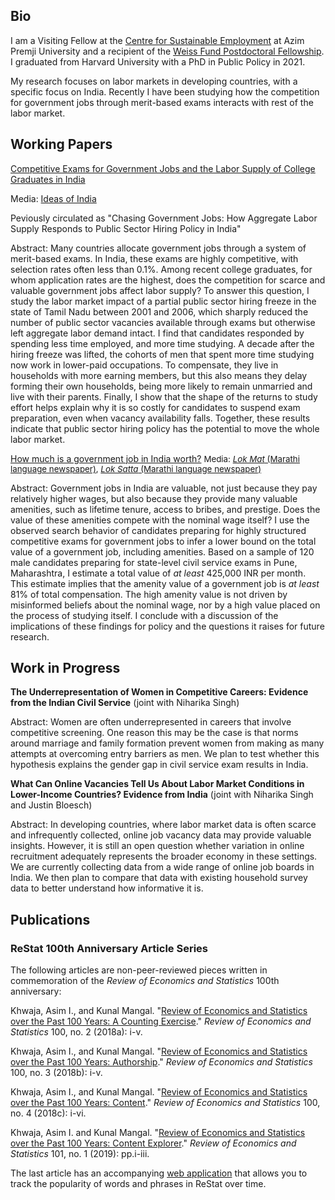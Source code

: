 ## Bio

I am a Visiting Fellow at the <a href="https://cse.azimpremjiuniversity.edu.in/">Centre for Sustainable Employment</a> at Azim Premji University and a recipient of the <a href="https://bfi.uchicago.edu/the-weiss-fund/about/">Weiss Fund Postdoctoral Fellowship</a>. I graduated from Harvard University with a PhD in Public Policy in 2021.

My research focuses on labor markets in developing countries, with a specific focus on India. Recently I have been studying how the competition for government jobs through merit-based exams interacts with rest of the labor market.

## Working Papers

<a href="files/papers/competitive-exams.pdf" target="_blank">Competitive Exams for Government Jobs and the Labor Supply of College Graduates in India</a>
<p class="nospace">Media: <a href="https://www.discoursemagazine.com/economics/2021/01/14/ideas-of-india-chasing-government-jobs-in-india/">Ideas of India</a></p>
<p class="nospace">Peviously circulated as "Chasing Government Jobs: How Aggregate Labor Supply Responds to Public Sector Hiring Policy in India"</p>

Abstract: Many countries allocate government jobs through a system of merit-based exams. In India, these exams are highly competitive, with selection rates often less than 0.1%. Among recent college graduates, for whom application rates are the highest, does the competition for scarce and valuable government jobs affect labor supply? To answer this question, I study the labor market impact of a partial public sector hiring freeze in the state of Tamil Nadu between 2001 and 2006, which sharply reduced the number of public sector vacancies available through exams but otherwise left aggregate labor demand intact. I find that candidates responded by spending less time employed, and more time studying. A decade after the hiring freeze was lifted, the cohorts of men that spent more time studying now work in lower-paid occupations. To compensate, they live in households with more earning members, but this also means they delay forming their own households, being more likely to remain unmarried and live with their parents. Finally, I show that the shape of the returns to study effort helps explain why it is so costly for candidates to suspend exam preparation, even when vacancy availability falls. Together, these results indicate that public sector hiring policy has the potential to move the whole labor market.


<a href="files/papers/value-govjob.pdf" target="_blank">How much is a government job in India worth?</a> 
<span style="font-size:10pt">Media: <a href="https://www.lokmat.com/pune/phd-competition-examination-practitioners/"><i>Lok Mat</i> (Marathi language newspaper)</a>, <a href="files/media/loksatta.png" target="_blank"><i>Lok Satta</i> (Marathi language newspaper)</a></span>

Abstract: Government jobs in India are valuable, not just because they pay relatively higher wages, but also because they provide many valuable amenities, such as lifetime tenure, access to bribes, and prestige. Does the value of these amenities compete with the nominal wage itself? I use the observed search behavior of candidates preparing for highly structured competitive exams for government jobs to infer a lower bound on the total value of a government job, including amenities. Based on a sample of 120 male candidates preparing for state-level civil service exams in Pune, Maharashtra, I estimate a total value of <i>at least</i> 425,000 INR per month. This estimate implies that the amenity value of a government job is <i>at least</i> 81% of total compensation. The high amenity value is not driven by misinformed beliefs about the nominal wage, nor by a high value placed on the process of studying itself. I conclude with a discussion of the implications of these findings for policy and the questions it raises for future research.

## Work in Progress

<b>The Underrepresentation of Women in Competitive Careers: Evidence from the Indian Civil Service</b> (joint with Niharika Singh)

Abstract: Women are often underrepresented in careers that involve competitive screening. One reason this may be the case is that norms around marriage and family formation prevent women from making as many attempts at overcoming entry barriers as men. We plan to test whether this hypothesis explains the gender gap in civil service exam results in India.


<b>What Can Online Vacancies Tell Us About Labor Market Conditions in Lower-Income Countries? Evidence from India</b> (joint with Niharika Singh and Justin Bloesch)

Abstract: In developing countries, where labor market data is often scarce and infrequently collected, online job vacancy data may provide valuable insights. However, it is still an open question whether variation in online recruitment adequately represents the broader economy in these settings. We are currently collecting data from a wide range of online job boards in India. We then plan to compare that data with existing household survey data to better understand how informative it is.

## Publications

### ReStat 100th Anniversary Article Series

The following articles are non-peer-reviewed pieces written in commemoration of the <i>Review of Economics and Statistics</i> 100th anniversary:

Khwaja, Asim I., and Kunal Mangal. "<a href="https://direct.mit.edu/rest/article/100/2/i/58460/Review-of-Economics-and-Statistics-over-the-Past">Review of Economics and Statistics over the Past 100 Years: A Counting Exercise</a>." <i>Review of Economics and Statistics</i> 100, no. 2 (2018a): i-v.

Khwaja, Asim I., and Kunal Mangal. "<a href="https://direct.mit.edu/rest/article/100/3/i/58477/Review-of-Economics-and-Statistics-over-the-Past">Review of Economics and Statistics over the Past 100 Years: Authorship</a>." <i>Review of Economics and Statistics</i> 100, no. 3 (2018b): i-v.

Khwaja, Asim I., and Kunal Mangal. "<a href="https://direct.mit.edu/rest/article/100/4/i/58506/Review-of-Economics-and-Statistics-over-the-Past">Review of Economics and Statistics over the Past 100 Years: Content</a>." <i>Review of Economics and Statistics</i> 100, no. 4 (2018c): i-vi.

Khwaja, Asim I. and Kunal Mangal. "<a href="https://direct.mit.edu/rest/article/101/1/i/58662/Review-of-Economics-and-Statistics-over-the-Past">Review of Economics and Statistics over the Past 100 Years: Content Explorer</a>." <i>Review of Economics and Statistics</i> 101, no. 1 (2019): pp.i-iii.

The last article has an accompanying <a href="https://rest-wordcount.shinyapps.io/explorer/">web application</a> that allows you to track the popularity of words and phrases in ReStat over time.
